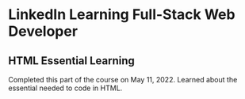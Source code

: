 # LinkedIn Learning Full-Stack Web Developer 

## HTML Essential Learning
Completed this part of the course on May 11, 2022. Learned about the essential needed to code in HTML.
